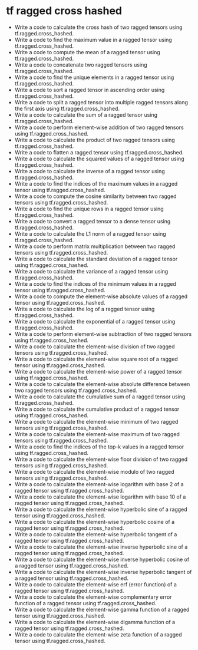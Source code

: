 # tf ragged cross hashed

- Write a code to calculate the cross hash of two ragged tensors using tf.ragged.cross_hashed.
- Write a code to find the maximum value in a ragged tensor using tf.ragged.cross_hashed.
- Write a code to compute the mean of a ragged tensor using tf.ragged.cross_hashed.
- Write a code to concatenate two ragged tensors using tf.ragged.cross_hashed.
- Write a code to find the unique elements in a ragged tensor using tf.ragged.cross_hashed.
- Write a code to sort a ragged tensor in ascending order using tf.ragged.cross_hashed.
- Write a code to split a ragged tensor into multiple ragged tensors along the first axis using tf.ragged.cross_hashed.
- Write a code to calculate the sum of a ragged tensor using tf.ragged.cross_hashed.
- Write a code to perform element-wise addition of two ragged tensors using tf.ragged.cross_hashed.
- Write a code to calculate the product of two ragged tensors using tf.ragged.cross_hashed.
- Write a code to flatten a ragged tensor using tf.ragged.cross_hashed.
- Write a code to calculate the squared values of a ragged tensor using tf.ragged.cross_hashed.
- Write a code to calculate the inverse of a ragged tensor using tf.ragged.cross_hashed.
- Write a code to find the indices of the maximum values in a ragged tensor using tf.ragged.cross_hashed.
- Write a code to compute the cosine similarity between two ragged tensors using tf.ragged.cross_hashed.
- Write a code to find the unique rows in a ragged tensor using tf.ragged.cross_hashed.
- Write a code to convert a ragged tensor to a dense tensor using tf.ragged.cross_hashed.
- Write a code to calculate the L1 norm of a ragged tensor using tf.ragged.cross_hashed.
- Write a code to perform matrix multiplication between two ragged tensors using tf.ragged.cross_hashed.
- Write a code to calculate the standard deviation of a ragged tensor using tf.ragged.cross_hashed.
- Write a code to calculate the variance of a ragged tensor using tf.ragged.cross_hashed.
- Write a code to find the indices of the minimum values in a ragged tensor using tf.ragged.cross_hashed.
- Write a code to compute the element-wise absolute values of a ragged tensor using tf.ragged.cross_hashed.
- Write a code to calculate the log of a ragged tensor using tf.ragged.cross_hashed.
- Write a code to calculate the exponential of a ragged tensor using tf.ragged.cross_hashed.
- Write a code to perform element-wise subtraction of two ragged tensors using tf.ragged.cross_hashed.
- Write a code to calculate the element-wise division of two ragged tensors using tf.ragged.cross_hashed.
- Write a code to calculate the element-wise square root of a ragged tensor using tf.ragged.cross_hashed.
- Write a code to calculate the element-wise power of a ragged tensor using tf.ragged.cross_hashed.
- Write a code to calculate the element-wise absolute difference between two ragged tensors using tf.ragged.cross_hashed.
- Write a code to calculate the cumulative sum of a ragged tensor using tf.ragged.cross_hashed.
- Write a code to calculate the cumulative product of a ragged tensor using tf.ragged.cross_hashed.
- Write a code to calculate the element-wise minimum of two ragged tensors using tf.ragged.cross_hashed.
- Write a code to calculate the element-wise maximum of two ragged tensors using tf.ragged.cross_hashed.
- Write a code to find the indices of the top-k values in a ragged tensor using tf.ragged.cross_hashed.
- Write a code to calculate the element-wise floor division of two ragged tensors using tf.ragged.cross_hashed.
- Write a code to calculate the element-wise modulo of two ragged tensors using tf.ragged.cross_hashed.
- Write a code to calculate the element-wise logarithm with base 2 of a ragged tensor using tf.ragged.cross_hashed.
- Write a code to calculate the element-wise logarithm with base 10 of a ragged tensor using tf.ragged.cross_hashed.
- Write a code to calculate the element-wise hyperbolic sine of a ragged tensor using tf.ragged.cross_hashed.
- Write a code to calculate the element-wise hyperbolic cosine of a ragged tensor using tf.ragged.cross_hashed.
- Write a code to calculate the element-wise hyperbolic tangent of a ragged tensor using tf.ragged.cross_hashed.
- Write a code to calculate the element-wise inverse hyperbolic sine of a ragged tensor using tf.ragged.cross_hashed.
- Write a code to calculate the element-wise inverse hyperbolic cosine of a ragged tensor using tf.ragged.cross_hashed.
- Write a code to calculate the element-wise inverse hyperbolic tangent of a ragged tensor using tf.ragged.cross_hashed.
- Write a code to calculate the element-wise erf (error function) of a ragged tensor using tf.ragged.cross_hashed.
- Write a code to calculate the element-wise complementary error function of a ragged tensor using tf.ragged.cross_hashed.
- Write a code to calculate the element-wise gamma function of a ragged tensor using tf.ragged.cross_hashed.
- Write a code to calculate the element-wise digamma function of a ragged tensor using tf.ragged.cross_hashed.
- Write a code to calculate the element-wise zeta function of a ragged tensor using tf.ragged.cross_hashed.